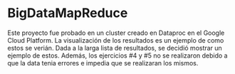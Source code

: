 # BigDataMapReduce

Este proyecto fue probado en un cluster creado en Dataproc en el Google Cloud Platform. 
La visualización de los resultados es un ejemplo de como estos se verián. Dada a la larga lista de resultados, se decidió mostrar un ejemplo de estos.
Además, los ejercicios #4 y #5 no se realizaron debido a que la data tenia errores e impedia que se realizaran los mismos. 
